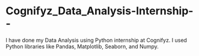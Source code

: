 # Cognifyz_Data_Analysis-Internship--
I have done my Data Analysis using Python internship at Cognifyz. I used Python libraries like Pandas, Matplotlib, Seaborn, and Numpy.          
